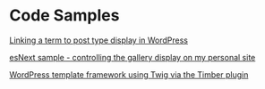 # Code Samples

[Linking a term to post type display in WordPress](taxonomy_post_linking.php)

[esNext sample - controlling the gallery display on my personal site](maxxwv_gallery_handling.js)

[WordPress template framework using Twig via the Timber plugin](https://github.com/maxxwv/Wordpress-Theme-Template-Boilerplate)